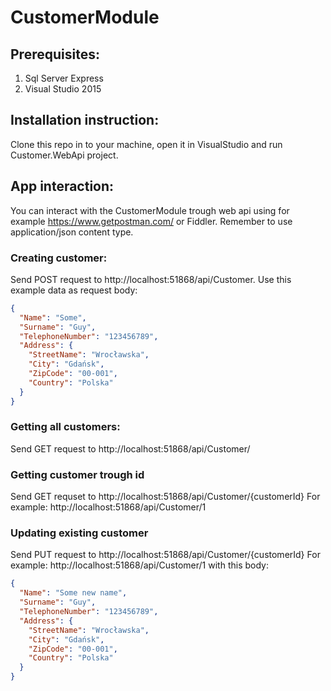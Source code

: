 # CustomerModule

## Prerequisites:
1. Sql Server Express
2. Visual Studio 2015

## Installation instruction:

Clone this repo in to your machine, open it in VisualStudio and run Customer.WebApi project. 

## App interaction:
You can interact with the CustomerModule trough web api using for example https://www.getpostman.com/ or Fiddler. Remember to use application/json content type.

### Creating customer:
Send POST request to http://localhost:51868/api/Customer. Use this example data as request body:
```json
{
  "Name": "Some",
  "Surname": "Guy",
  "TelephoneNumber": "123456789",
  "Address": {
    "StreetName": "Wrocławska",
    "City": "Gdańsk",
    "ZipCode": "00-001",
    "Country": "Polska"
  }
}
```

### Getting all customers:
Send GET request to http://localhost:51868/api/Customer/

### Getting customer trough id
Send GET requset to http://localhost:51868/api/Customer/{customerId}
For example: http://localhost:51868/api/Customer/1

### Updating existing customer
Send PUT request to http://localhost:51868/api/Customer/{customerId}
For example: http://localhost:51868/api/Customer/1 with this body:
```json
{
  "Name": "Some new name",
  "Surname": "Guy",
  "TelephoneNumber": "123456789",
  "Address": {
    "StreetName": "Wrocławska",
    "City": "Gdańsk",
    "ZipCode": "00-001",
    "Country": "Polska"
  }
}
```
